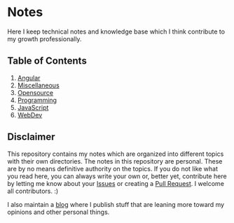# Notes

Here I keep technical notes and knowledge base which I think contribute to my growth professionally. 

## Table of Contents
1. [Angular](https://github.com/ayoayco/notes/tree/master/Angular)
2. [Miscellaneous](https://github.com/ayoayco/notes/tree/master/Miscellaneous)
3. [Opensource](https://github.com/ayoayco/notes/tree/master/Opensource)
4. [Programming](https://github.com/ayoayco/notes/tree/master/Programming)
4. [JavaScript](https://github.com/ayoayco/notes/tree/master/JavaScript)
4. [WebDev](https://github.com/ayoayco/notes/tree/master/WebDev)

## Disclaimer
This repository contains my notes which are organized into different topics with their own directories. The notes in this repository are personal. These are by no means definitive authority on the topics. If you do not like what you read here, you can always write your own or, better yet, contribute here by letting me know about your [Issues](https://github.com/ayoayco/notes/issues) or creating a [Pull Request](https://github.com/ayoayco/notes/pulls). I welcome all contributors. :)

I also maintain a [blog](https://blog.ayoayco.com) where I publish stuff that are leaning more toward my opinions and other personal things.
